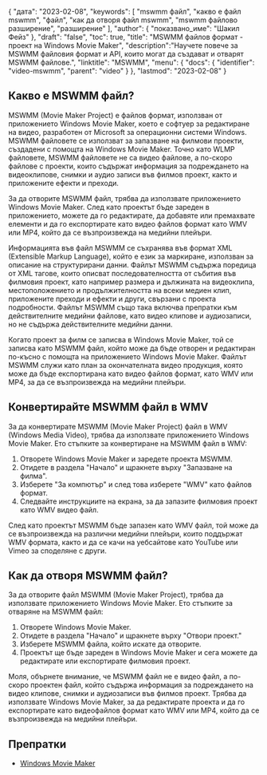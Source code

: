 {
"дата": "2023-02-08",
  "keywords": [
"mswmm файл",
"какво е файл mswmm",
"файл",
"как да отворя файл mswmm",
"mswmm файлово разширение",
"разширение"
],
  "author": {
"показвано_име": "Шакил Фейз"
},
"draft": "false",
"toc": true,
"title": "MSWMM файлов формат - проект на Windows Movie Maker",
  "description":"Научете повече за MSWMM файловия формат и API, които могат да създават и отварят MSWMM файлове.",
  "linktitle": "MSWMM",
  "menu": {
    "docs": {
      "identifier": "video-mswmm",
      "parent": "video"
}
},
"lastmod": "2023-02-08"
}

## Какво е MSWMM файл?

MSWMM (Movie Maker Project) е файлов формат, използван от приложението Windows Movie Maker, което е софтуер за редактиране на видео, разработен от Microsoft за операционни системи Windows. MSWMM файловете се използват за запазване на филмови проекти, създадени с помощта на Windows Movie Maker. Точно като WLMP файловете, MSWMM файловете не са видео файлове, а по-скоро файлове с проекти, които съдържат информация за подреждането на видеоклипове, снимки и аудио записи във филмов проект, както и приложените ефекти и преходи.

За да отворите MSWMM файл, трябва да използвате приложението Windows Movie Maker. След като проектът бъде зареден в приложението, можете да го редактирате, да добавяте или премахвате елементи и да го експортирате като видео файлов формат като WMV или MP4, който да се възпроизвежда на медийни плейъри.

Информацията във файл MSWMM се съхранява във формат XML (Extensible Markup Language), който е език за маркиране, използван за описание на структурирани данни. Файлът MSWMM съдържа поредица от XML тагове, които описват последователността от събития във филмовия проект, като например размера и дължината на видеоклипа, местоположението и продължителността на всеки медиен клип, приложените преходи и ефекти и други, свързани с проекта подробности. Файлът MSWMM също така включва препратки към действителните медийни файлове, като видео клипове и аудиозаписи, но не съдържа действителните медийни данни.

Когато проект за филм се записва в Windows Movie Maker, той се записва като MSWMM файл, който може да бъде отворен и редактиран по-късно с помощта на приложението Windows Movie Maker. Файлът MSWMM служи като план за окончателната видео продукция, която може да бъде експортирана като видео файлов формат, като WMV или MP4, за да се възпроизвежда на медийни плейъри.

## Конвертирайте MSWMM файл в WMV

За да конвертирате MSWMM (Movie Maker Project) файл в WMV (Windows Media Video), трябва да използвате приложението Windows Movie Maker. Ето стъпките за конвертиране на MSWMM файл в WMV:

1. Отворете Windows Movie Maker и заредете проекта MSWMM.
2. Отидете в раздела "Начало" и щракнете върху "Запазване на филма".
3. Изберете "За компютър" и след това изберете "WMV" като файлов формат.
4. Следвайте инструкциите на екрана, за да запазите филмовия проект като WMV видео файл.
 

След като проектът MSWMM бъде запазен като WMV файл, той може да се възпроизвежда на различни медийни плейъри, които поддържат WMV формата, както и да се качи на уебсайтове като YouTube или Vimeo за споделяне с други.

## Как да отворя MSWMM файл?

За да отворите файл MSWMM (Movie Maker Project), трябва да използвате приложението Windows Movie Maker. Ето стъпките за отваряне на MSWMM файл:

1. Отворете Windows Movie Maker.
2. Отидете в раздела "Начало" и щракнете върху "Отвори проект."
3. Изберете MSWMM файла, който искате да отворите.
4. Проектът ще бъде зареден в Windows Movie Maker и сега можете да редактирате или експортирате филмовия проект.

Моля, обърнете внимание, че MSWMM файл не е видео файл, а по-скоро проектен файл, който съдържа информация за подреждането на видео клипове, снимки и аудиозаписи във филмов проект. Трябва да използвате Windows Movie Maker, за да редактирате проекта и да го експортирате като видеофайлов формат като WMV или MP4, който да се възпроизвежда на медийни плейъри.

## Препратки
* [Windows Movie Maker](https://en.wikipedia.org/wiki/Windows_Movie_Maker)

